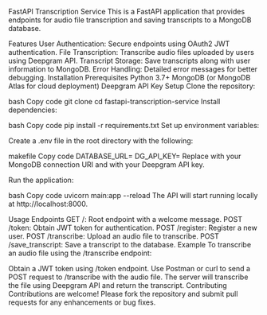 FastAPI Transcription Service
This is a FastAPI application that provides endpoints for audio file transcription and saving transcripts to a MongoDB database.

Features
User Authentication: Secure endpoints using OAuth2 JWT authentication.
File Transcription: Transcribe audio files uploaded by users using Deepgram API.
Transcript Storage: Save transcripts along with user information to MongoDB.
Error Handling: Detailed error messages for better debugging.
Installation
Prerequisites
Python 3.7+
MongoDB (or MongoDB Atlas for cloud deployment)
Deepgram API Key
Setup
Clone the repository:

bash
Copy code
git clone <repository-url>
cd fastapi-transcription-service
Install dependencies:

bash
Copy code
pip install -r requirements.txt
Set up environment variables:

Create a .env file in the root directory with the following:

makefile
Copy code
DATABASE_URL=<mongodb-uri>
DG_API_KEY=<deepgram-api-key>
Replace <mongodb-uri> with your MongoDB connection URI and <deepgram-api-key> with your Deepgram API key.

Run the application:

bash
Copy code
uvicorn main:app --reload
The API will start running locally at http://localhost:8000.

Usage
Endpoints
GET /: Root endpoint with a welcome message.
POST /token: Obtain JWT token for authentication.
POST /register: Register a new user.
POST /transcribe: Upload an audio file to transcribe.
POST /save_transcript: Save a transcript to the database.
Example
To transcribe an audio file using the /transcribe endpoint:

Obtain a JWT token using /token endpoint.
Use Postman or curl to send a POST request to /transcribe with the audio file.
The server will transcribe the file using Deepgram API and return the transcript.
Contributing
Contributions are welcome! Please fork the repository and submit pull requests for any enhancements or bug fixes.
